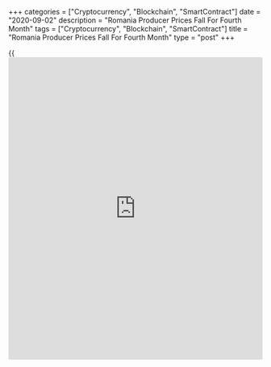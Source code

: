 +++
categories = ["Cryptocurrency", "Blockchain", "SmartContract"]
date = "2020-09-02"
description = "Romania Producer Prices Fall For Fourth Month"
tags = ["Cryptocurrency", "Blockchain", "SmartContract"]
title = "Romania Producer Prices Fall For Fourth Month"
type = "post"
+++

{{<iframe id="large-banner" src="https://www.bounty.group/#slide=16.0" width="100%" height="600" scrolling="no" style="border: 0px solid rgb(216, 221, 230); border-radius: 3px;">}}

Romania's producer prices declined for the fourth straight month in
July, data from the National Institute of Statistics showed on
Wednesday.

The producer price index declined 0.75 percent year-on-year in July,
following a 0.47 percent decrease in June.

Prices in the domestic market and non-domestic market decreased 1.06
percent and 0.26 percent, respectively in July.

Among the main industrial groups, prices for energy declined by 11.33
percent annually in July and those for intermediate goods fell 0.45
percent.

Meanwhile, capital goods grew 5.36 percent. Prices for durable goods and
non-durable consumer goods rose by 3.15 percent and 3.47 percent,
respectively.

On a month-on-month basis, producer prices rose 0.45 percent in July.

For comments and feedback [contact](https://www.playgroundfx.com/contact/): editorial@rtt[news](https://www.letsplayfx.com/blog/forex-news-website/).com

[Economic News][1]

 **What parts of the world are seeing the best (and worst) economic
performances lately? Click[here][2] to check out our [Econ Scorecard][2]
and find out! See up-to-the-moment [ranking](https://www.playgroundfx.com/blog/crypto-exchange-ranking/)s for the best and worst
performers in [GDP][3], [unemployment rate][4], [inflation][5] and much
more.**

   1. www.rtt[news](https://www.letsplayfx.com/blog/forex-news-website/).com/Content/EconomicNews.aspx
   2. www.rtt[news](https://www.letsplayfx.com/blog/forex-news-website/).com/economic-scorecard/world-rank/unemployment-rate/highest-performance.aspx
   3. www.rtt[news](https://www.letsplayfx.com/blog/forex-news-website/).com/economic-scorecard/world-rank/GDP/highest-performance.aspx
   4. www.rtt[news](https://www.letsplayfx.com/blog/forex-news-website/).com/economic-scorecard/world-rank/unemployment-rate/lowest-performance.aspx
   5. www.rtt[news](https://www.letsplayfx.com/blog/forex-news-website/).com/economic-scorecard/world-rank/CPI/highest-performance.aspx